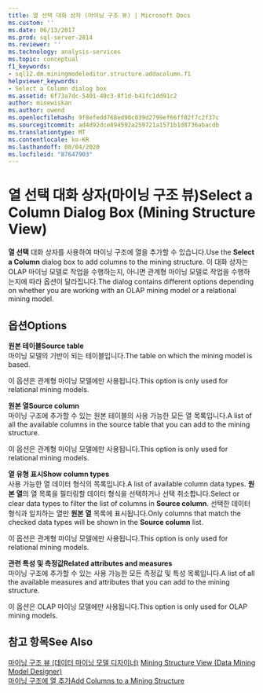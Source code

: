 ```yaml
---
title: 열 선택 대화 상자 (마이닝 구조 뷰) | Microsoft Docs
ms.custom: ''
ms.date: 06/13/2017
ms.prod: sql-server-2014
ms.reviewer: ''
ms.technology: analysis-services
ms.topic: conceptual
f1_keywords:
- sql12.dm.miningmodeleditor.structure.addacolumn.f1
helpviewer_keywords:
- Select a Column dialog box
ms.assetid: 6f73a7dc-5401-40c3-8f1d-b41fc1dd91c2
author: minewiskan
ms.author: owend
ms.openlocfilehash: 9f8efedd768ed90c039d2799ef66ff02f7c2f37c
ms.sourcegitcommit: ad4d92dce894592a259721a1571b1d8736abacdb
ms.translationtype: MT
ms.contentlocale: ko-KR
ms.lasthandoff: 08/04/2020
ms.locfileid: "87647903"
---
```

# <a name="select-a-column-dialog-box-mining-structure-view"></a><span data-ttu-id="64f4c-102">열 선택 대화 상자(마이닝 구조 뷰)</span><span class="sxs-lookup"><span data-stu-id="64f4c-102">Select a Column Dialog Box (Mining Structure View)</span></span>
  <span data-ttu-id="64f4c-103">**열 선택** 대화 상자를 사용하여 마이닝 구조에 열을 추가할 수 있습니다.</span><span class="sxs-lookup"><span data-stu-id="64f4c-103">Use the **Select a Column** dialog box to add columns to the mining structure.</span></span> <span data-ttu-id="64f4c-104">이 대화 상자는 OLAP 마이닝 모델로 작업을 수행하는지, 아니면 관계형 마이닝 모델로 작업을 수행하는지에 따라 옵션이 달라집니다.</span><span class="sxs-lookup"><span data-stu-id="64f4c-104">The dialog contains different options depending on whether you are working with an OLAP mining model or a relational mining model.</span></span>  
  
## <a name="options"></a><span data-ttu-id="64f4c-105">옵션</span><span class="sxs-lookup"><span data-stu-id="64f4c-105">Options</span></span>  
 <span data-ttu-id="64f4c-106">**원본 테이블**</span><span class="sxs-lookup"><span data-stu-id="64f4c-106">**Source table**</span></span>  
 <span data-ttu-id="64f4c-107">마이닝 모델의 기반이 되는 테이블입니다.</span><span class="sxs-lookup"><span data-stu-id="64f4c-107">The table on which the mining model is based.</span></span>  
  
 <span data-ttu-id="64f4c-108">이 옵션은 관계형 마이닝 모델에만 사용됩니다.</span><span class="sxs-lookup"><span data-stu-id="64f4c-108">This option is only used for relational mining models.</span></span>  
  
 <span data-ttu-id="64f4c-109">**원본 열**</span><span class="sxs-lookup"><span data-stu-id="64f4c-109">**Source column**</span></span>  
 <span data-ttu-id="64f4c-110">마이닝 구조에 추가할 수 있는 원본 테이블의 사용 가능한 모든 열 목록입니다.</span><span class="sxs-lookup"><span data-stu-id="64f4c-110">A list of all the available columns in the source table that you can add to the mining structure.</span></span>  
  
 <span data-ttu-id="64f4c-111">이 옵션은 관계형 마이닝 모델에만 사용됩니다.</span><span class="sxs-lookup"><span data-stu-id="64f4c-111">This option is only used for relational mining models.</span></span>  
  
 <span data-ttu-id="64f4c-112">**열 유형 표시**</span><span class="sxs-lookup"><span data-stu-id="64f4c-112">**Show column types**</span></span>  
 <span data-ttu-id="64f4c-113">사용 가능한 열 데이터 형식의 목록입니다.</span><span class="sxs-lookup"><span data-stu-id="64f4c-113">A list of available column data types.</span></span> <span data-ttu-id="64f4c-114">**원본 열**의 열 목록을 필터링할 데이터 형식을 선택하거나 선택 취소합니다.</span><span class="sxs-lookup"><span data-stu-id="64f4c-114">Select or clear data types to filter the list of columns in **Source column**.</span></span> <span data-ttu-id="64f4c-115">선택한 데이터 형식과 일치하는 열만 **원본 열** 목록에 표시됩니다.</span><span class="sxs-lookup"><span data-stu-id="64f4c-115">Only columns that match the checked data types will be shown in the **Source column** list.</span></span>  
  
 <span data-ttu-id="64f4c-116">이 옵션은 관계형 마이닝 모델에만 사용됩니다.</span><span class="sxs-lookup"><span data-stu-id="64f4c-116">This option is only used for relational mining models.</span></span>  
  
 <span data-ttu-id="64f4c-117">**관련 특성 및 측정값**</span><span class="sxs-lookup"><span data-stu-id="64f4c-117">**Related attributes and measures**</span></span>  
 <span data-ttu-id="64f4c-118">마이닝 구조에 추가할 수 있는 사용 가능한 모든 측정값 및 특성 목록입니다.</span><span class="sxs-lookup"><span data-stu-id="64f4c-118">A list of all the available measures and attributes that you can add to the mining structure.</span></span>  
  
 <span data-ttu-id="64f4c-119">이 옵션은 OLAP 마이닝 모델에만 사용됩니다.</span><span class="sxs-lookup"><span data-stu-id="64f4c-119">This option is only used for OLAP mining models.</span></span>  
  
## <a name="see-also"></a><span data-ttu-id="64f4c-120">참고 항목</span><span class="sxs-lookup"><span data-stu-id="64f4c-120">See Also</span></span>  
 <span data-ttu-id="64f4c-121">[마이닝 구조 뷰 &#40;데이터 마이닝 모델 디자이너&#41;](mining-structure-view-data-mining-model-designer.md) </span><span class="sxs-lookup"><span data-stu-id="64f4c-121">[Mining Structure View &#40;Data Mining Model Designer&#41;](mining-structure-view-data-mining-model-designer.md) </span></span>  
 [<span data-ttu-id="64f4c-122">마이닝 구조에 열 추가</span><span class="sxs-lookup"><span data-stu-id="64f4c-122">Add Columns to a Mining Structure</span></span>](data-mining/add-columns-to-a-mining-structure.md)  
  
  
